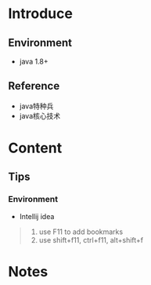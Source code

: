 # Introduce

## Environment
* java 1.8+

## Reference
* java特种兵
* java核心技术

# Content


## Tips
### Environment
* Intellij idea
 > 1. use F11 to add bookmarks
 > 2. use shift+f11, ctrl+f11, alt+shift+f
# Notes
